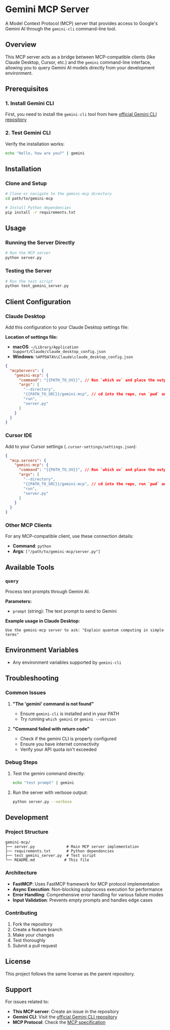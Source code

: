 # Gemini MCP Server

A Model Context Protocol (MCP) server that provides access to Google's Gemini AI through the `gemini-cli` command-line tool.

## Overview

This MCP server acts as a bridge between MCP-compatible clients (like Claude Desktop, Cursor, etc.) and the `gemini` command-line interface, allowing you to query Gemini AI models directly from your development environment.

## Prerequisites

### 1. Install Gemini CLI

First, you need to install the `gemini-cli` tool from here [official Gemini CLI repository](https://github.com/google-gemini/gemini-cli)

### 2. Test Gemini CLI

Verify the installation works:

```bash
echo "Hello, how are you?" | gemini
```

## Installation

### Clone and Setup

```bash
# Clone or navigate to the gemini-mcp directory
cd path/to/gemini-mcp

# Install Python dependencies
pip install -r requirements.txt
```

## Usage

### Running the Server Directly

```bash
# Run the MCP server
python server.py
```

### Testing the Server

```bash
# Run the test script
python test_gemini_server.py
```

## Client Configuration

### Claude Desktop

Add this configuration to your Claude Desktop settings file:

**Location of settings file:**
- **macOS**: `~/Library/Application Support/Claude/claude_desktop_config.json`
- **Windows**: `%APPDATA%\Claude\claude_desktop_config.json`

```json
{
  "mcpServers": {
    "gemini-mcp": {
      "command": "{{PATH_TO_UV}}", // Run `which uv` and place the output here
      "args": [
        "--directory",
        "{{PATH_TO_SRC}}/gemini-mcp", // cd into the repo, run `pwd` and enter the output here + "/whatsapp-mcp-server"
        "run",
        "server.py"
      ]
    }
  }
}
```

### Cursor IDE

Add to your Cursor settings (`.cursor-settings/settings.json`):

```json
{
  "mcp.servers": {
    "gemini-mcp": {
      "command": "{{PATH_TO_UV}}", // Run `which uv` and place the output here
      "args": [
        "--directory",
        "{{PATH_TO_SRC}}/gemini-mcp", // cd into the repo, run `pwd` and enter the output here + "/whatsapp-mcp-server"
        "run",
        "server.py"
      ]
    }
  }
}
```

### Other MCP Clients

For any MCP-compatible client, use these connection details:

- **Command**: `python`
- **Args**: `["/path/to/gemini-mcp/server.py"]`

## Available Tools

### `query`

Process text prompts through Gemini AI.

**Parameters:**
- `prompt` (string): The text prompt to send to Gemini

**Example usage in Claude Desktop:**
```
Use the gemini-mcp server to ask: "Explain quantum computing in simple terms"
```

## Environment Variables

- Any environment variables supported by `gemini-cli`

## Troubleshooting

### Common Issues

1. **"The 'gemini' command is not found"**
   - Ensure `gemini-cli` is installed and in your PATH
   - Try running `which gemini` or `gemini --version`

2. **"Command failed with return code"**
   - Check if the gemini CLI is properly configured
   - Ensure you have internet connectivity
   - Verify your API quota isn't exceeded

### Debug Steps

1. Test the gemini command directly:
   ```bash
   echo "test prompt" | gemini
   ```

2. Run the server with verbose output:
   ```bash
   python server.py --verbose
   ```

## Development

### Project Structure

```
gemini-mcp/
├── server.py              # Main MCP server implementation
├── requirements.txt       # Python dependencies
├── test_gemini_server.py  # Test script
└── README.md             # This file
```

### Architecture

- **FastMCP**: Uses FastMCP framework for MCP protocol implementation
- **Async Execution**: Non-blocking subprocess execution for performance
- **Error Handling**: Comprehensive error handling for various failure modes
- **Input Validation**: Prevents empty prompts and handles edge cases

### Contributing

1. Fork the repository
2. Create a feature branch
3. Make your changes
4. Test thoroughly
5. Submit a pull request

## License

This project follows the same license as the parent repository.

## Support

For issues related to:
- **This MCP server**: Create an issue in the repository
- **Gemini CLI**: Visit the [official Gemini CLI repository](https://github.com/google-gemini/gemini-cli)
- **MCP Protocol**: Check the [MCP specification](https://modelcontextprotocol.io/)